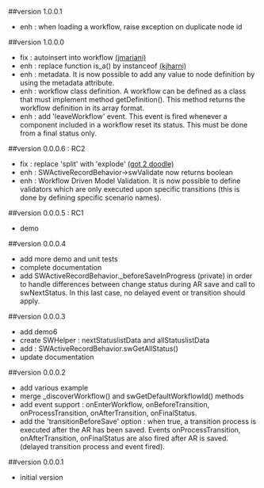 ##version 1.0.0.1
* enh : when loading a workflow, raise exception on duplicate node id
	
##version 1.0.0.0
* fix : autoinsert into workflow [(jmariani)](http://www.yiiframework.com/forum/index.php/topic/12071-extension-simpleworkflow/page__view__findpost__p__164472)
* enh : replace function is_a() by instanceof	[(kjharni)](http://www.yiiframework.com/forum/index.php/topic/12071-extension-simpleworkflow/page__view__findpost__p__128227)
* enh : metadata. It is now possible to add any value to node definition by using the metadata attribute.
* enh : workflow class definition. A workflow can be defined as a class that must implement method getDefinition(). This method returns the workflow
	definition in its array format.
* enh : add 'leaveWorkflow' event. This event is fired whenever a component included in a workflow reset its status. This
	must be done from a final status only.

##version 0.0.0.6 : RC2
* fix : replace 'split' with 'explode' [(got 2 doodle)](http://www.yiiframework.com/forum/index.php/topic/12071-extension-simpleworkflow/page__view__findpost__p__60273)
* enh : SWActiveRecordBehavior->swValidate now returns boolean 
* enh : Workflow Driven Model Validation. It is now possible to define validators which are only
	executed upon specific transitions (this is done by defining specific scenario names).
	 
##version 0.0.0.5 : RC1
* demo
	
##version 0.0.0.4
* add more demo and unit tests
* complete documentation
* add SWActiveRecordBehavior._beforeSaveInProgress (private) in order to handle differences
	between change status during AR save and call to swNextStatus. In this last case, no delayed
	event or transition should apply.
	
##version 0.0.0.3
* add demo6
* create SWHelper : nextStatuslistData and allStatuslistData
* add : SWActiveRecordBehavior.swGetAllStatus()
* update documentation
	
##version 0.0.0.2
* add various example
* merge _discoverWorkflow() and swGetDefaultWorkflowId() methods
* add event support : onEnterWorkflow, onBeforeTransition, onProcessTransition,
	onAfterTransition, onFinalStatus.
* add the 'transitionBeforeSave' option : when true, a transition process is executed
	after the AR has been saved. Events onProcessTransition, onAfterTransition, onFinalStatus
	are also fired after AR is saved. (delayed transition process and event fired).
	  
##version 0.0.0.1 
* initial version